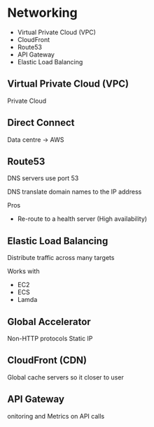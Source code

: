 # Networking

* Virtual Private Cloud (VPC)
* CloudFront
* Route53
* API Gateway
* Elastic Load Balancing

## Virtual Private Cloud (VPC)

Private Cloud

## Direct Connect

Data centre -> AWS

## Route53

DNS servers use port 53

DNS translate domain names to the IP address

Pros

* Re-route to a health server (High availability)

## Elastic Load Balancing

Distribute traffic across many targets

Works with

* EC2
* ECS
* Lamda

## Global Accelerator

Non-HTTP protocols
Static IP

## CloudFront (CDN)

Global cache servers so it closer to user

## API Gateway

onitoring and Metrics on API calls
